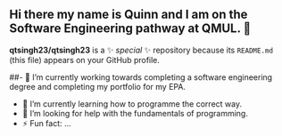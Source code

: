 ## Hi there my name is Quinn and I am on the Software Engineering pathway at QMUL. 👋

**qtsingh23/qtsingh23** is a ✨ _special_ ✨ repository because its `README.md` (this file) appears on your GitHub profile.


##- 🔭 I’m currently working towards completing a software engineering degree and completing my portfolio for my EPA.
- 🌱 I’m currently learning how to programme the correct way.
- 🤔 I’m looking for help with the fundamentals of programming.
- ⚡ Fun fact: ...

